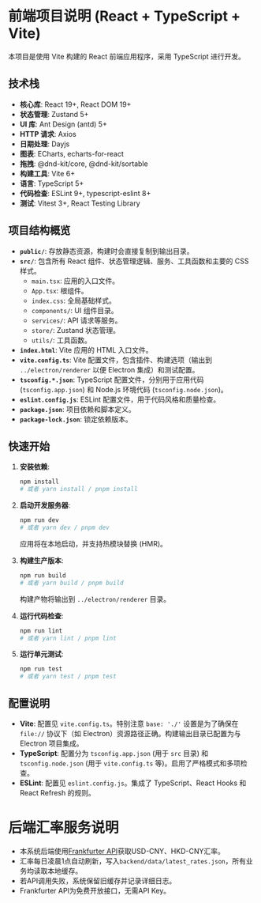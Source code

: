 # 前端项目说明 (React + TypeScript + Vite)

本项目是使用 Vite 构建的 React 前端应用程序，采用 TypeScript 进行开发。

## 技术栈

*   **核心库**: React 19+, React DOM 19+
*   **状态管理**: Zustand 5+
*   **UI 库**: Ant Design (antd) 5+
*   **HTTP 请求**: Axios
*   **日期处理**: Dayjs
*   **图表**: ECharts, echarts-for-react
*   **拖拽**: @dnd-kit/core, @dnd-kit/sortable
*   **构建工具**: Vite 6+
*   **语言**: TypeScript 5+
*   **代码检查**: ESLint 9+, typescript-eslint 8+
*   **测试**: Vitest 3+, React Testing Library

## 项目结构概览

*   **`public/`**: 存放静态资源，构建时会直接复制到输出目录。
*   **`src/`**: 包含所有 React 组件、状态管理逻辑、服务、工具函数和主要的 CSS 样式。
    *   `main.tsx`: 应用的入口文件。
    *   `App.tsx`: 根组件。
    *   `index.css`: 全局基础样式。
    *   `components/`: UI 组件目录。
    *   `services/`: API 请求等服务。
    *   `store/`: Zustand 状态管理。
    *   `utils/`: 工具函数。
*   **`index.html`**: Vite 应用的 HTML 入口文件。
*   **`vite.config.ts`**: Vite 配置文件，包含插件、构建选项（输出到 `../electron/renderer` 以便 Electron 集成）和测试配置。
*   **`tsconfig.*.json`**: TypeScript 配置文件，分别用于应用代码 (`tsconfig.app.json`) 和 Node.js 环境代码 (`tsconfig.node.json`)。
*   **`eslint.config.js`**: ESLint 配置文件，用于代码风格和质量检查。
*   **`package.json`**: 项目依赖和脚本定义。
*   **`package-lock.json`**: 锁定依赖版本。

## 快速开始

1.  **安装依赖**:
    ```bash
    npm install
    # 或者 yarn install / pnpm install
    ```

2.  **启动开发服务器**:
    ```bash
    npm run dev
    # 或者 yarn dev / pnpm dev
    ```
    应用将在本地启动，并支持热模块替换 (HMR)。

3.  **构建生产版本**:
    ```bash
    npm run build
    # 或者 yarn build / pnpm build
    ```
    构建产物将输出到 `../electron/renderer` 目录。

4.  **运行代码检查**:
    ```bash
    npm run lint
    # 或者 yarn lint / pnpm lint
    ```

5.  **运行单元测试**:
    ```bash
    npm run test
    # 或者 yarn test / pnpm test
    ```

## 配置说明

*   **Vite**: 配置见 `vite.config.ts`。特别注意 `base: './'` 设置是为了确保在 `file://` 协议下（如 Electron）资源路径正确。构建输出目录已配置为与 Electron 项目集成。
*   **TypeScript**: 配置分为 `tsconfig.app.json` (用于 `src` 目录) 和 `tsconfig.node.json` (用于 `vite.config.ts` 等)。启用了严格模式和多项检查。
*   **ESLint**: 配置见 `eslint.config.js`。集成了 TypeScript、React Hooks 和 React Refresh 的规则。

# 后端汇率服务说明

*   本系统后端使用[Frankfurter API](https://www.frankfurter.app/)获取USD-CNY、HKD-CNY汇率。
*   汇率每日凌晨1点自动刷新，写入`backend/data/latest_rates.json`，所有业务均读取本地缓存。
*   若API调用失败，系统保留旧缓存并记录详细日志。
*   Frankfurter API为免费开放接口，无需API Key。
